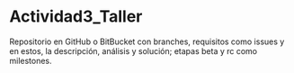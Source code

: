 # Actividad3_Taller
Repositorio en GitHub o BitBucket con branches, requisitos como issues y en estos, la descripción, análisis y solución; etapas beta y rc como milestones.
